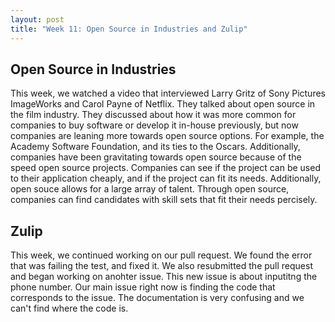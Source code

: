 ```yaml
---
layout: post
title: "Week 11: Open Source in Industries and Zulip"
---
```


## Open Source in Industries
This week, we watched a video that interviewed Larry Gritz of Sony Pictures ImageWorks and Carol Payne of Netflix. They talked about open source in the film industry. They discussed about how it was more common for companies to buy software or develop it in-house previously, but now companies are leaning more towards open source options. For example, the Academy Software Foundation, and its ties to the Oscars. Additionally, companies have been gravitating towards open source because of the speed open source projects. Companies can see if the project can be used to their application cheaply, and if the project can fit its needs. Additionally, open souce allows for a large array of talent. Through open source, companies can find candidates with skill sets that fit their needs percisely.

## Zulip
This week, we continued working on our pull request. We found the error that was failing the test, and fixed it. We also resubmitted the pull request and began working on anohter issue. This new issue is about inputitng the phone number. Our main issue right now is finding the code that corresponds to the issue. The documentation is very confusing and we can't find where the code is. 
